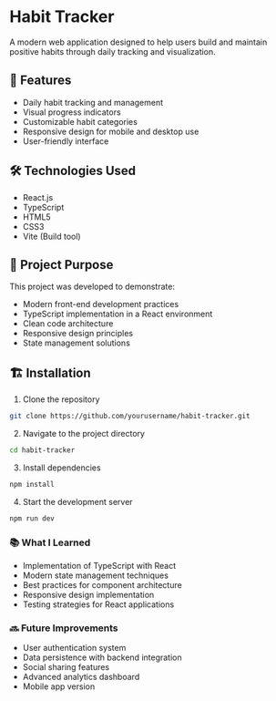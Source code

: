 # Habit Tracker

A modern web application designed to help users build and maintain positive habits through daily tracking and visualization.

## 🚀 Features

- Daily habit tracking and management
- Visual progress indicators
- Customizable habit categories
- Responsive design for mobile and desktop use
- User-friendly interface

## 🛠️ Technologies Used

- React.js
- TypeScript
- HTML5
- CSS3
- Vite (Build tool)

## 🎯 Project Purpose

This project was developed to demonstrate:
- Modern front-end development practices
- TypeScript implementation in a React environment
- Clean code architecture
- Responsive design principles
- State management solutions

## 🏗️ Installation

1. Clone the repository
```bash
git clone https://github.com/yourusername/habit-tracker.git
```

2. Navigate to the project directory
```bash
cd habit-tracker
```

3. Install dependencies
```bash
npm install
```

4. Start the development server
```bash
npm run dev
```

### 📚 What I Learned

- Implementation of TypeScript with React
- Modern state management techniques
- Best practices for component architecture
- Responsive design implementation
- Testing strategies for React applications

### 🔜 Future Improvements

- User authentication system
- Data persistence with backend integration
- Social sharing features
- Advanced analytics dashboard
- Mobile app version
